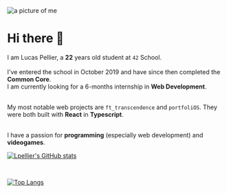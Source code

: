 
<img src="https://lpellier.fr/images/pdp2.jpg" id="profile-pic" alt="a picture of me" ></img>

# Hi there 👋

I am Lucas Pellier, a **22** years old student at `42` School.<br/><br/>
I've entered the school in October 2019 and have since then completed the **Common Core**.<br/>
I am currently looking for a 6-months internship in **Web Development**. <br/><br/>

My most notable web projects are `ft_transcendence` and `portfoliOS`. They were both built with **React** in **Typescript**.<br/><br/>

I have a passion for **programming** (especially web development) and **videogames**.

[![Lpellier's GitHub stats](https://github-readme-stats.vercel.app/api?username=lpellier&theme=dracula&count_private=true&show_icons=true&hide_border=true&title_color=F4615A)](https://github.com/lpellier)

<br/>

[![Top Langs](https://github-readme-stats.vercel.app/api/top-langs/?username=lpellier&layout=compact&theme=dracula&hide_border=true&title_color=F4615A)](https://github.com/lpellier)
